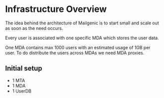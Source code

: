 Infrastructure Overview
=======================

The idea behind the architecture of Mailgenic is to start small and
scale out as soon as the need occurs.

Every user is associated with one specific MDA which stores the user data.

One MDA contains max 1000 users with an estimated usage of 1GB per user.
To do distribute the users across MDAs we need MDA proxies.

Initial setup
-------------

- 1 MTA
- 1 MDA
- 1 UserDB

